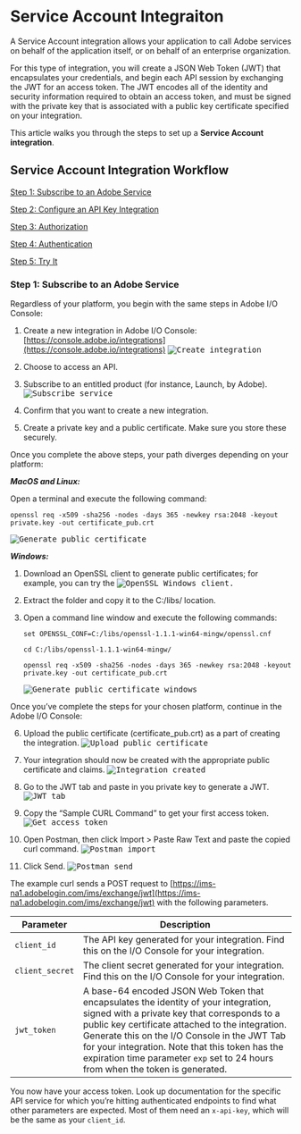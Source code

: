 # Service Account Integraiton

A Service Account integration allows your application to call Adobe services on behalf of the application itself, or on behalf of an enterprise organization.

For this type of integration, you will create a JSON Web Token (JWT) that encapsulates your credentials, and begin each API session by exchanging the JWT for an access token. The JWT encodes all of the identity and security information required to obtain an access token, and must be signed with the private key that is associated with a public key certificate specified on your integration.

This article walks you through the steps to set up a **Service Account integration**.

## Service Account Integration Workflow

[Step 1: Subscribe to an Adobe Service](#step-1-subscribe-to-an-adobe-service)

[Step 2: Configure an API Key Integration](#step-2-configure-an-api-key-integration)

[Step 3: Authorization](#step-3-jwt-token)

[Step 4: Authentication](#step-4-access-token)

[Step 5: Try It](#step-5-try-it)

### Step 1: Subscribe to an Adobe Service

Regardless of your platform, you begin with the same steps in Adobe I/O Console:

1. Create a new integration in Adobe I/O Console: [https://console.adobe.io/integrations](https://console.adobe.io/integrations)
    <kbd>![Create integration](../Images/auth_jwtqs_01.png "Create an integration")</kbd> 

2. Choose to access an API.

3. Subscribe to an entitled product (for instance, Launch, by Adobe).
    <kbd>![Subscribe service](../Images/auth_jwtqs_02.png "Subscribe to a product or service")</kbd>

4. Confirm that you want to create a new integration.

5. Create a private key and a public certificate. Make sure you store these securely.

Once you complete the above steps, your path diverges depending on your platform: 

_**MacOS and Linux:**_

Open a terminal and execute the following command:  

`openssl req -x509 -sha256 -nodes -days 365 -newkey rsa:2048 -keyout private.key -out certificate_pub.crt`

<kbd>![Generate public certificate](../Images/auth_jwtqs_00.png "Generate Public certificate")</kbd>

_**Windows:**_

1. Download an OpenSSL client to generate public certificates; for example, you can try the <kbd><kbd>![OpenSSL Windows client](https://bintray.com/vszakats/generic/download_file?file_path=openssl-1.1.1-win64-mingw.zip).

2. Extract the folder and copy it to the C:/libs/ location.

3. Open a command line window and execute the following commands:

    `set OPENSSL_CONF=C:/libs/openssl-1.1.1-win64-mingw/openssl.cnf`

    `cd C:/libs/openssl-1.1.1-win64-mingw/`

    `openssl req -x509 -sha256 -nodes -days 365 -newkey rsa:2048 -keyout private.key -out certificate_pub.crt`

    <kbd>![Generate public certificate windows](../Images/auth_jwtqs_000.png "Generate Public certificate windows")</kbd>

Once you&rsquo;ve complete the steps for your chosen platform, continue in the Adobe I/O Console:

6. Upload the public certificate (certificate_pub.crt) as a part of creating the integration.
    <kbd>![Upload public certificate](../Images/auth_jwtqs_03.png "Upload public certificate")</kbd>

7. Your integration should now be created with the appropriate public certificate and claims.
    <kbd>![Integration created](../Images/auth_jwtqs_04.png "Integration created")</kbd>

8. Go to the JWT tab and paste in you private key to generate a JWT.
    <kbd>![JWT tab](../Images/auth_jwtqs_05.png "JWT tab")</kbd>

9. Copy the &ldquo;Sample CURL Command&rdquo; to get your first access token. 
    <kbd>![Get access token](../Images/auth_jwtqs_06.png "Get access token")</kbd>

10. Open Postman, then click Import &gt; Paste Raw Text and paste the copied curl command.
    <kbd>![Postman import](../Images/auth_jwtqs_07.png "Postman import")</kbd>

11. Click Send.
    <kbd>![Postman send](../Images/auth_jwtqs_08.png "Postman send")</kbd>

The example curl sends a POST request to [https://ims-na1.adobelogin.com/ims/exchange/jwt](https://ims-na1.adobelogin.com/ims/exchange/jwt) with the following parameters.

| Parameter | Description|
|---|---|
| `client_id` | The API key generated for your integration. Find this on the I/O Console for your integration. |
| `client_secret` | The client secret generated for your integration. Find this on the I/O Console for your integration. |
| `jwt_token` | A base-64 encoded JSON Web Token that encapsulates the identity of your integration, signed with a private key that corresponds to a public key certificate attached to the integration. Generate this on the I/O Console in the JWT Tab for your integration. Note that this token has the expiration time parameter `exp` set to 24 hours from when the token is generated. | 

You now have your access token. Look up documentation for the specific API service for which you’re hitting authenticated endpoints to find what other parameters are expected. Most of them need an `x-api-key`, which will be the same as your `client_id`.
